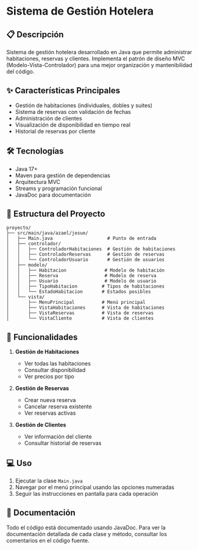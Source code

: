 # Sistema de Gestión Hotelera

## 📋 Descripción
Sistema de gestión hotelera desarrollado en Java que permite administrar habitaciones, reservas y clientes. Implementa el patrón de diseño MVC (Modelo-Vista-Controlador) para una mejor organización y mantenibilidad del código.

## ✨ Características Principales
- Gestión de habitaciones (individuales, dobles y suites)
- Sistema de reservas con validación de fechas
- Administración de clientes
- Visualización de disponibilidad en tiempo real
- Historial de reservas por cliente

## 🛠️ Tecnologías
- Java 17+
- Maven para gestión de dependencias
- Arquitectura MVC
- Streams y programación funcional
- JavaDoc para documentación

## 📁 Estructura del Proyecto
```
proyecto/
├── src/main/java/azael/josue/
│   ├── Main.java                    # Punto de entrada
│   ├── controlador/
│   │   ├── ControladorHabitaciones  # Gestión de habitaciones
│   │   ├── ControladorReservas      # Gestión de reservas
│   │   └── ControladorUsuario       # Gestión de usuarios
│   ├── modelo/
│   │   ├── Habitacion              # Modelo de habitación
│   │   ├── Reserva                 # Modelo de reserva
│   │   ├── Usuario                 # Modelo de usuario
│   │   ├── TipoHabitacion         # Tipos de habitaciones
│   │   └── EstadoHabitacion       # Estados posibles
│   └── vista/
│       ├── MenuPrincipal          # Menú principal
│       ├── VistaHabitaciones      # Vista de habitaciones
│       ├── VistaReservas          # Vista de reservas
│       └── VistaCliente           # Vista de clientes
```

## 🚀 Funcionalidades
1. **Gestión de Habitaciones**
   - Ver todas las habitaciones
   - Consultar disponibilidad
   - Ver precios por tipo

2. **Gestión de Reservas**
   - Crear nueva reserva
   - Cancelar reserva existente
   - Ver reservas activas

3. **Gestión de Clientes**
   - Ver información del cliente
   - Consultar historial de reservas

## 💻 Uso
1. Ejecutar la clase `Main.java`
2. Navegar por el menú principal usando las opciones numeradas
3. Seguir las instrucciones en pantalla para cada operación

## 📝 Documentación
Todo el código está documentado usando JavaDoc. Para ver la documentación detallada de cada clase y método, consultar los comentarios en el código fuente.